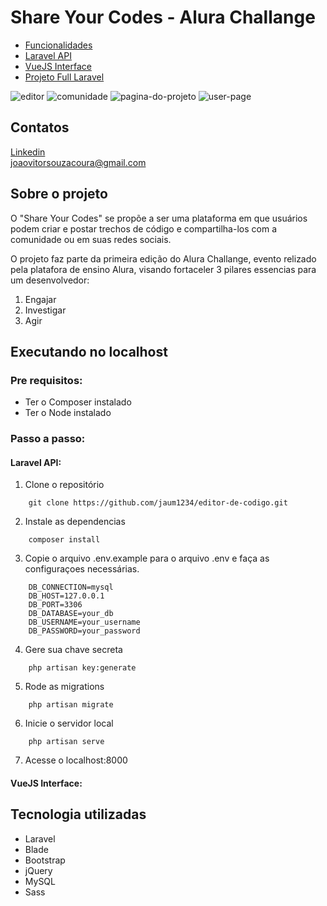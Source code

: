 # Share Your Codes - Alura Challange

<ul>
    <li>
        <a href="funcionalidades.md" target="_blank">Funcionalidades</a>
    </li>
    <li>
        <a href="" target="_blank">Laravel API</a>
    </li>
    <li>
        <a href="" target="_blank">VueJS Interface</a>
    </li>
    <li>
        <a href="" target="_blank">Projeto Full Laravel</a>
    </li>
</ul>

![editor](https://i.gyazo.com/00ece030b6655ce923bca591e355e8b2.png)
![comunidade](https://i.gyazo.com/dc33f4dfa2062f61551465505d20a2fa.png)
![pagina-do-projeto](https://i.gyazo.com/7234d2415ddfebbf737a7537a87bd473.png)
![user-page](https://i.gyazo.com/c8b861bec97963efbd431509bcaa5795.png)

## Contatos

<a href="https://www.linkedin.com/in/joao-v%C3%ADtor-de-souza-coura-b435381a9/">Linkedin</a>
<br>
<a href="mailto:joaovitorsouzacoura@gmail.com">joaovitorsouzacoura@gmail.com</a>

## Sobre o projeto

O "Share Your Codes" se propõe a ser uma plataforma em que usuários podem criar e postar trechos de código e compartilha-los com a comunidade ou em suas redes sociais.

O projeto faz parte da primeira edição do Alura Challange, evento relizado pela platafora de ensino Alura, visando fortaceler 3 pilares essencias para um desenvolvedor:

1. Engajar
2. Investigar
3. Agir

## Executando no localhost

### Pre requisitos:

- Ter o Composer instalado
- Ter o Node instalado

### Passo a passo:

#### Laravel API: 

1. Clone o repositório 
``` 
    git clone https://github.com/jaum1234/editor-de-codigo.git 
```

2. Instale as dependencias
``` 
    composer install 
```

3. Copie o arquivo .env.example para o arquivo .env e faça as configuraçoes necessárias.
``` 
    DB_CONNECTION=mysql
    DB_HOST=127.0.0.1
    DB_PORT=3306
    DB_DATABASE=your_db
    DB_USERNAME=your_username
    DB_PASSWORD=your_password
```
4. Gere sua chave secreta
``` 
    php artisan key:generate 
```

5. Rode as migrations
```
    php artisan migrate
```


6. Inicie o servidor local
```
    php artisan serve
```

7. Acesse o localhost:8000

#### VueJS Interface: 

## Tecnologia utilizadas

- Laravel
- Blade
- Bootstrap
- jQuery
- MySQL
- Sass



